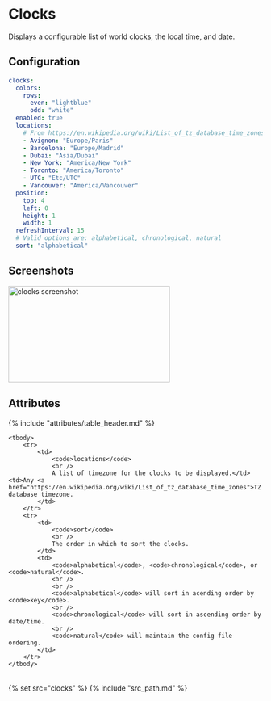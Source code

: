 # Clocks

Displays a configurable list of world clocks, the local time, and date.

## Configuration

```yaml
clocks:
  colors:
    rows:
      even: "lightblue"
      odd: "white"
  enabled: true
  locations:
    # From https://en.wikipedia.org/wiki/List_of_tz_database_time_zones
    - Avignon: "Europe/Paris"
    - Barcelona: "Europe/Madrid"
    - Dubai: "Asia/Dubai"
    - New York: "America/New York"
    - Toronto: "America/Toronto"
    - UTC: "Etc/UTC"
    - Vancouver: "America/Vancouver"
  position:
    top: 4
    left: 0
    height: 1
    width: 1
  refreshInterval: 15
  # Valid options are: alphabetical, chronological, natural
  sort: "alphabetical"
```

## Screenshots

<img src="/assets/modules/clocks.png" class="screenshot" width="320" height="191" alt="clocks screenshot" />

## Attributes

<table>
    {% include "attributes/table_header.md" %}

    <tbody>
        <tr>
            <td>
                <code>locations</code>
                <br />
                A list of timezone for the clocks to be displayed.</td><td>Any <a href="https://en.wikipedia.org/wiki/List_of_tz_database_time_zones">TZ database timezone.
            </td>
        </tr>
        <tr>
            <td>
                <code>sort</code>
                <br />
                The order in which to sort the clocks.
            </td>
            <td>
                <code>alphabetical</code>, <code>chronological</code>, or <code>natural</code>. 
                <br />
                <br />
                <code>alphabetical</code> will sort in acending order by <code>key</code>.
                <br />
                <code>chronological</code> will sort in ascending order by date/time.
                <br />
                <code>natural</code> will maintain the config file ordering.
            </td>
        </tr>
    </tbody>
</table>

{% set src="clocks" %}
{% include "src_path.md" %}